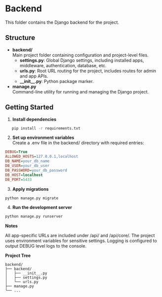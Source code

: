 # Backend

This folder contains the Django backend for the project.

## Structure

- **backend/**  
  Main project folder containing configuration and project-level files.
  - **settings.py**: Global Django settings, including installed apps, middleware, authentication, database, etc.
  - **urls.py**: Root URL routing for the project, includes routes for admin and app APIs.
  - **\_\_init\_\_.py**: Python package marker.
- **manage.py**  
  Command-line utility for running and managing the Django project.

## Getting Started

1. **Install dependencies**  
```bash
   pip install -r requirements.txt
```

2. **Set up environment variables**  
Create a .env file in the backend/ directory with required entries:
```ini
DEBUG=True
ALLOWED_HOSTS=127.0.0.1,localhost
DB_NAME=your_db_name
DB_USER=your_db_user
DB_PASSWORD=your_db_password
DB_HOST=localhost
DB_PORT=5433
```

3. **Apply migrations** 
```bash
python manage.py migrate
```

4. **Run the development server** 
```bash
python manage.py runserver
```

**Notes**

All app-specific URLs are included under /api/ and /api/core/.
The project uses environment variables for sensitive settings.
Logging is configured to output DEBUG level logs to the console.

**Project Tree**
```
backend/
├── backend/
│   ├── __init__.py
│   ├── settings.py
│   └── urls.py
├── manage.py
└── ...
````